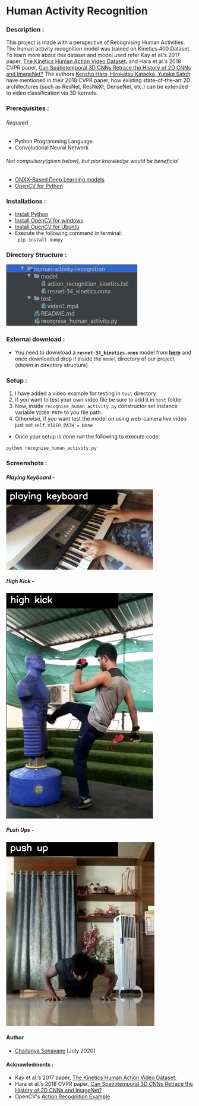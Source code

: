 # Human Activity Recognition
### Description :
This project is made with a perspective of Recognising Human Activities. The human activity recognition model was trained on Kinetics 400 Dataset.
To learn more about this dataset and model used refer Kay et al.’s 2017 paper, [The Kinetics Human Action Video Dataset.](https://arxiv.org/abs/1705.06950) and Hara et al.’s 2018 CVPR paper, [Can Spatiotemporal 3D CNNs Retrace the History of 2D CNNs and ImageNet?](https://arxiv.org/abs/1711.09577)
The authors [Kensho Hara, Hirokatsu Kataoka, Yutaka Satoh](https://arxiv.org/abs/1711.09577) have mentioned in their 2018 CVPR paper, how existing state-of-the-art 2D architectures (such as ResNet, ResNeXt, DenseNet, etc.) can be extended to video classification via 3D kernels.

### Prerequisites :
  ###### Required 
  - Python Programming Language 
  - Convolutional Neural Network 

  ###### Not compulsory(given below), but pior knowledge would be beneficial 
  - [ONXX-Based Deep Learning models](https://github.com/onnx/models) 
  - [OpenCV for Python](https://opencv.org/)

### Installations :
 - [Install Python](https://www.python.org/downloads/)<br/>
 - [Install OpenCV for windows](https://docs.opencv.org/master/d5/de5/tutorial_py_setup_in_windows.html) <br/>
 - [Install OpenCV for Ubuntu](https://docs.opencv.org/master/d2/de6/tutorial_py_setup_in_ubuntu.html) <br/>
- Execute the following command in terminal: <br/>
` pip install numpy` <br/>

### Directory Structure :
![](https://github.com/techycs18/human-activity-recognition/blob/master/Direcory%20Stucture.png)

### External download :
- You need to dowwload a **`resnet-34_kinetics.onnx`** model from [**here**](https://www.dropbox.com/s/065l4vr8bptzohb/resnet-34_kinetics.onnx?dl=1) and once downloaded drop it inside the `model` directory of our project (shown in directory structure)

### Setup :
1. I have added a video example for testing in `test` directory
2. If you want to test your own video file be sure to add it in `test` folder 
3. Now, inside `recognise_human_activity.py` constructor set instance variable `VIDEO_PATH` to you file path. 
4. Otherwise, if you want test the model on using web-camera live video just set `self.VIDEO_PATH = None`  
- Once your setup is done run the following to execute code:
```
python recognise_human_activity.py
```
### Screenshots :
##### Playing Keyboard -
![-](https://github.com/techycs18/human-activity-recognition/blob/master/screenshots/playing_keyboard.png)
##### High Kick -
![-](https://github.com/techycs18/human-activity-recognition/blob/master/screenshots/high_kick.png)
##### Push Ups -
![-](https://github.com/techycs18/human-activity-recognition/blob/master/screenshots/pushups.png)
#### Author 
- [Chaitanya Sonavane](https://www.linkedin.com/in/chaitanya-sonavane-3766521a0/) [July 2020] 

#### Acknowledments :
- Kay et al.’s 2017 paper, [The Kinetics Human Action Video Dataset.](https://arxiv.org/abs/1705.06950)
- Hara et al.’s 2018 CVPR paper, [Can Spatiotemporal 3D CNNs Retrace the History of 2D CNNs and ImageNet?](https://arxiv.org/abs/1711.09577)
- OpenCV's [Action Recognition Example](https://github.com/opencv/opencv/blob/master/samples/dnn/action_recognition.py) 
